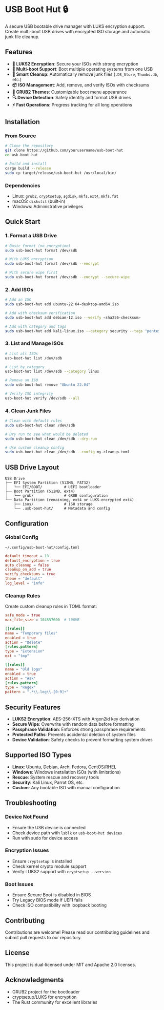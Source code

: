 # USB Boot Hut 🔒

A secure USB bootable drive manager with LUKS encryption support. Create multi-boot USB drives with encrypted ISO storage and automatic junk file cleanup.

## Features

- **🔐 LUKS2 Encryption**: Secure your ISOs with strong encryption
- **🚀 Multi-boot Support**: Boot multiple operating systems from one USB
- **🧹 Smart Cleanup**: Automatically remove junk files (`.DS_Store`, `Thumbs.db`, etc.)
- **📦 ISO Management**: Add, remove, and verify ISOs with checksums
- **🎨 GRUB2 Themes**: Customizable boot menu appearance
- **🔍 Device Detection**: Safely identify and format USB drives
- **⚡ Fast Operations**: Progress tracking for all long operations

## Installation

### From Source

```bash
# Clone the repository
git clone https://github.com/yourusername/usb-boot-hut
cd usb-boot-hut

# Build and install
cargo build --release
sudo cp target/release/usb-boot-hut /usr/local/bin/
```

### Dependencies

- Linux: `grub2`, `cryptsetup`, `sgdisk`, `mkfs.ext4`, `mkfs.fat`
- macOS: `diskutil` (built-in)
- Windows: Administrative privileges

## Quick Start

### 1. Format a USB Drive

```bash
# Basic format (no encryption)
sudo usb-boot-hut format /dev/sdb

# With LUKS encryption
sudo usb-boot-hut format /dev/sdb --encrypt

# With secure wipe first
sudo usb-boot-hut format /dev/sdb --encrypt --secure-wipe
```

### 2. Add ISOs

```bash
# Add an ISO
sudo usb-boot-hut add ubuntu-22.04-desktop-amd64.iso

# Add with checksum verification
sudo usb-boot-hut add debian-12.iso --verify <sha256-checksum>

# Add with category and tags
sudo usb-boot-hut add kali-linux.iso --category security --tags "pentest,forensics"
```

### 3. List and Manage ISOs

```bash
# List all ISOs
usb-boot-hut list /dev/sdb

# List by category
usb-boot-hut list /dev/sdb --category linux

# Remove an ISO
sudo usb-boot-hut remove "Ubuntu 22.04"

# Verify ISO integrity
usb-boot-hut verify /dev/sdb --all
```

### 4. Clean Junk Files

```bash
# Clean with default rules
sudo usb-boot-hut clean /dev/sdb

# Dry run to see what would be deleted
sudo usb-boot-hut clean /dev/sdb --dry-run

# Use custom cleanup config
sudo usb-boot-hut clean /dev/sdb --config my-cleanup.toml
```

## USB Drive Layout

```
USB Drive
├── EFI System Partition (512MB, FAT32)
│   └── EFI/BOOT/          # UEFI bootloader
├── Boot Partition (512MB, ext4)
│   └── grub/              # GRUB configuration
└── Data Partition (remaining, ext4 or LUKS-encrypted ext4)
    ├── isos/              # ISO storage
    └── .usb-boot-hut/     # Metadata and config
```

## Configuration

### Global Config
`~/.config/usb-boot-hut/config.toml`

```toml
default_timeout = 10
default_encryption = true
auto_cleanup = false
cleanup_on_add = true
verify_checksums = true
theme = "default"
log_level = "info"
```

### Cleanup Rules
Create custom cleanup rules in TOML format:

```toml
safe_mode = true
max_file_size = 104857600  # 100MB

[[rules]]
name = "Temporary files"
enabled = true
action = "Delete"
[rules.pattern]
type = "Extension"
ext = "tmp"

[[rules]]
name = "Old logs"
enabled = true
action = "Ask"
[rules.pattern]
type = "Regex"
pattern = ".*\\.log\\.[0-9]+"
```

## Security Features

- **LUKS2 Encryption**: AES-256-XTS with Argon2id key derivation
- **Secure Wipe**: Overwrite with random data before formatting
- **Passphrase Validation**: Enforces strong passphrase requirements
- **Protected Paths**: Prevents accidental deletion of system files
- **Device Validation**: Safety checks to prevent formatting system drives

## Supported ISO Types

- **Linux**: Ubuntu, Debian, Arch, Fedora, CentOS/RHEL
- **Windows**: Windows installation ISOs (with limitations)
- **Rescue**: System rescue and recovery tools
- **Security**: Kali Linux, Parrot OS, etc.
- **Custom**: Any bootable ISO with manual configuration

## Troubleshooting

### Device Not Found
- Ensure the USB device is connected
- Check device path with `lsblk` or `usb-boot-hut devices`
- Run with sudo for device access

### Encryption Issues
- Ensure `cryptsetup` is installed
- Check kernel crypto module support
- Verify LUKS2 support with `cryptsetup --version`

### Boot Issues
- Ensure Secure Boot is disabled in BIOS
- Try Legacy BIOS mode if UEFI fails
- Check ISO compatibility with loopback booting

## Contributing

Contributions are welcome! Please read our contributing guidelines and submit pull requests to our repository.

## License

This project is dual-licensed under MIT and Apache 2.0 licenses.

## Acknowledgments

- GRUB2 project for the bootloader
- cryptsetup/LUKS for encryption
- The Rust community for excellent libraries